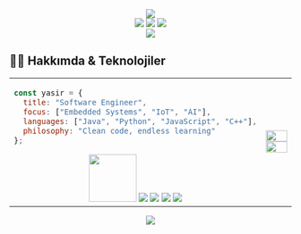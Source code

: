 <div align="center">
  <img src="https://capsule-render.vercel.app/api?type=waving&color=gradient&height=120&section=header&text=Yasir%20Yıldırım&fontSize=42&fontAlignY=55&desc=Software%20Engineer&descSize=20&descAlignY=75&animation=fadeIn" />
</div>

<div align="center">
  <a href="https://yasiryildirim.com.tr"><img src="https://img.shields.io/badge/Website-yasiryildirim.com.tr-3955A3?style=flat-square&logo=GoogleChrome&logoColor=white" /></a>
  <a href="https://instagram.com/yasiryl_drm"><img src="https://img.shields.io/badge/Instagram-@yasiryl__drm-E4405F?style=flat-square&logo=instagram&logoColor=white" /></a>
  <a href="mailto:yasiryildirim1771@gmail.com"><img src="https://img.shields.io/badge/Email-yasiryildirim1771@gmail.com-D14836?style=flat-square&logo=gmail&logoColor=white" /></a>
</div>

<div align="center">
  <img src="https://readme-typing-svg.demolab.com?font=Fira+Code&size=22&duration=3000&pause=500&color=00ADFE&center=true&vCenter=true&width=600&lines=Code+%2B+Creativity;Building+innovative+solutions;Embedded+Systems+Expert" />
</div>

## 👨‍💻 Hakkımda & Teknolojiler

<table>
<tr>
<td width="60%">

```javascript
const yasir = {
  title: "Software Engineer",
  focus: ["Embedded Systems", "IoT", "AI"],
  languages: ["Java", "Python", "JavaScript", "C++"],
  philosophy: "Clean code, endless learning"
};
```

<div align="center">
  <img src="https://media.giphy.com/media/v1.Y2lkPTc5MGI3NjExcjhkZndmbnZsOGQxN2F3Y2s5dW9uOG13aDI4d3FnaTMxZ2xzNHo5aiZlcD12MV9pbnRlcm5hbF9naWZzX2dpZklkJmN0PWc/XH9wwXfUXu91wAJwN5/giphy.gif" width="85">
  <img src="https://i.giphy.com/media/LMt9638dO8dftAjtco/100.webp">
  <img src="https://media.giphy.com/media/jSVxBdrgYRPJC/100.gif">
  <img src="https://i.giphy.com/media/KzJkzjggfGN5Py6nkT/100.webp">
  <img src="https://i.giphy.com/media/ln7z2eWriiQAllfVcn/100w.webp">
</div>

</td>
<td width="40%">
<img src="https://github-readme-stats.vercel.app/api/top-langs/?username=yasiryldrm&layout=compact&theme=tokyonight&hide_border=true" width="100%" />
<img src="https://github-readme-streak-stats.herokuapp.com/?user=yasiryldrm&theme=tokyonight&hide_border=true" width="100%" />
</td>
</tr>
</table>

<div align="center">
  <img src="https://capsule-render.vercel.app/api?type=waving&color=gradient&height=80&section=footer" />
</div>
